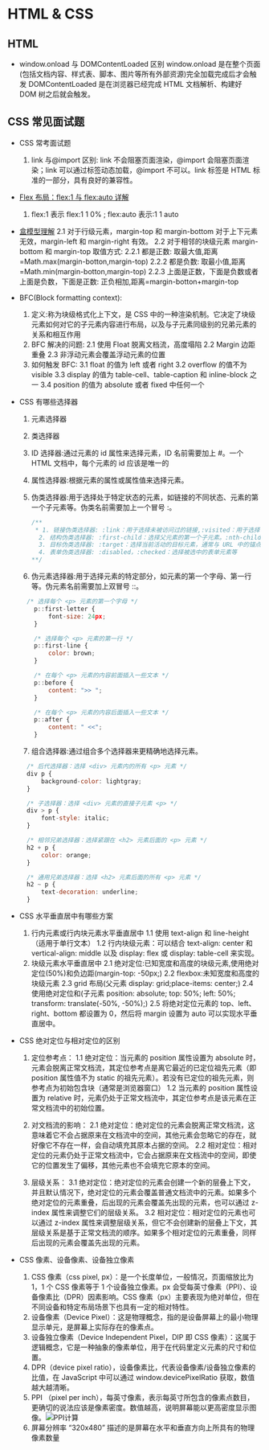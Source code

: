 <!--
 * @Author: TerryMin
 * @Date: 2025-03-20 17:09:49
 * @LastEditors: TerryMin
 * @LastEditTime: 2025-04-02 21:48:53
 * @Description: file not
-->

# HTML & CSS

## HTML

- window.onload 与 DOMContentLoaded 区别
  window.onload 是在整个页面(包括文档内容、样式表、脚本、图片等所有外部资源)完全加载完成后才会触发
  DOMContentLoaded 是在浏览器已经完成 HTML 文档解析、构建好 DOM 树之后就会触发。

## CSS 常见面试题

- CSS 常考面试题

  1.  link 与@import 区别: link 不会阻塞页面渲染，@import 会阻塞页面渲染；link 可以通过标签动态加载，@import 不可以。link 标签是 HTML 标准的一部分，具有良好的兼容性。

- [Flex 布局：flex:1 与 flex:auto 详解](https://www.cnblogs.com/terrymin/p/14654621.html)

  1.  flex:1 表示 flex:1 1 0% ; flex:auto 表示:1 1 auto

- [盒模型理解](https://www.cnblogs.com/terrymin/p/14586108.html)
  2.1 对于行级元素，margin-top 和 margin-bottom 对于上下元素无效，margin-left 和 margin-right 有效。
  2.2 对于相邻的块级元素 margin-bottom 和 margin-top 取值方式:
  2.2.1 都是正数: 取最大值,距离=Math.max(margin-botton,margin-top)
  2.2.2 都是负数: 取最小值,距离=Math.min(margin-botton,margin-top)
  2.2.3 上面是正数，下面是负数或者 上面是负数，下面是正数: 正负相加,距离=margin-botton+margin-top

- BFC(Block formatting context):

  1. 定义:称为块级格式化上下文，是 CSS 中的一种渲染机制。它决定了块级元素如何对它的子元素内容进行布局，以及与子元素同级别的兄弟元素的关系和相互作用
  2. BFC 解决的问题:
     2.1 使用 Float 脱离文档流，高度塌陷
     2.2 Margin 边距重叠
     2.3 非浮动元素会覆盖浮动元素的位置
  3. 如何触发 BFC:
     3.1 float 的值为 left 或者 right
     3.2 overflow 的值不为 visible
     3.3 display 的值为 table-cell、table-caption 和 inline-block 之一
     3.4 position 的值为 absolute 或者 fixed 中任何一个

- CSS 有哪些选择器

  1.  元素选择器
  2.  类选择器
  3.  ID 选择器:通过元素的 id 属性来选择元素，ID 名前需要加上 #。一个 HTML 文档中，每个元素的 id 应该是唯一的
  4.  属性选择器:根据元素的属性或属性值来选择元素。
  5.  伪类选择器:用于选择处于特定状态的元素，如链接的不同状态、元素的第一个子元素等。伪类名前需要加上一个冒号 :。

      ```js
      /**
       * 1. 链接伪类选择器: :link：用于选择未被访问过的链接,:visited：用于选择已经被访问过的链接等
        2. 结构伪类选择器: :first-child：选择父元素的第一个子元素。:nth-child(n)：选择父元素的第 n 个子元素。:nth-of-type() 是按元素类型筛选后再依据位置选择。
        3. 目标伪类选择器: :target：选择当前活动的目标元素，通常与 URL 中的锚点（# 后面的部分）相关
        4. 表单伪类选择器: :disabled，:checked：选择被选中的表单元素等
      **/
      ```

  6.  伪元素选择器:用于选择元素的特定部分，如元素的第一个字母、第一行等。伪元素名前需要加上双冒号 ::。

  ```js
    /* 选择每个 <p> 元素的第一个字母 */
      p::first-letter {
          font-size: 24px;
      }

      /* 选择每个 <p> 元素的第一行 */
      p::first-line {
          color: brown;
      }

      /* 在每个 <p> 元素的内容前面插入一些文本 */
      p::before {
          content: ">> ";
      }

      /* 在每个 <p> 元素的内容后面插入一些文本 */
      p::after {
          content: " <<";
      }
  ```

  7.  组合选择器:通过组合多个选择器来更精确地选择元素。

  ```js
    /* 后代选择器：选择 <div> 元素内的所有 <p> 元素 */
    div p {
        background-color: lightgray;
    }

    /* 子选择器：选择 <div> 元素的直接子元素 <p> */
    div > p {
        font-style: italic;
    }

    /* 相邻兄弟选择器：选择紧跟在 <h2> 元素后面的 <p> 元素 */
    h2 + p {
        color: orange;
    }

    /* 通用兄弟选择器：选择 <h2> 元素后面的所有 <p> 元素 */
    h2 ~ p {
        text-decoration: underline;
    }
  ```

- CSS 水平垂直居中有哪些方案

  1.  行内元素或行内块元素水平垂直居中
      1.1 使用 text-align 和 line-height（适用于单行文本）
      1.2 行内块级元素：可以结合 text-align: center 和 vertical-align: middle 以及 display: flex 或 display: table-cell 来实现。
  2.  块级元素水平垂直居中
      2.1 绝对定位:已知宽度和高度的块级元素,使用绝对定位(50%)和负边距(margin-top: -50px;)
      2.2 flexbox:未知宽度和高度的块级元素
      2.3 grid 布局(父元素 display: grid;place-items: center;)
      2.4 使用绝对定位和(子元素 position: absolute; top: 50%; left: 50%; transform: translate(-50%, -50%);)
      2.5 将绝对定位元素的 top、left、right、bottom 都设置为 0，然后将 margin 设置为 auto 可以实现水平垂直居中。

- CSS 绝对定位与相对定位的区别

  1.  定位参考点：
      1.1 绝对定位：当元素的 position 属性设置为 absolute 时，元素会脱离正常文档流，其定位参考点是离它最近的已定位祖先元素（即 position 属性值不为 static 的祖先元素）。若没有已定位的祖先元素，则参考点为初始包含块（通常是浏览器窗口）
      1.2 当元素的 position 属性设置为 relative 时，元素仍处于正常文档流中，其定位参考点是该元素在正常文档流中的初始位置。

  2.  对文档流的影响：
      2.1 绝对定位：绝对定位的元素会脱离正常文档流，这意味着它不会占据原来在文档流中的空间，其他元素会忽略它的存在，就好像它不存在一样，会自动填充其原本占据的空间。
      2.2 相对定位：相对定位的元素仍处于正常文档流中，它会占据原来在文档流中的空间，即使它的位置发生了偏移，其他元素也不会填充它原本的空间。

  3.  层级关系：
      3.1 绝对定位：绝对定位的元素会创建一个新的层叠上下文，并且默认情况下，绝对定位的元素会覆盖普通文档流中的元素。如果多个绝对定位的元素重叠，后出现的元素会覆盖先出现的元素，也可以通过 z-index 属性来调整它们的层级关系。
      3.2 相对定位：相对定位的元素也可以通过 z-index 属性来调整层级关系，但它不会创建新的层叠上下文，其层级关系是基于正常文档流的顺序。如果多个相对定位的元素重叠，同样后出现的元素会覆盖先出现的元素。

- CSS 像素、设备像素、设备独立像素

  1.  CSS 像素（css pixel, px）：是一个长度单位，一般情况，页面缩放比为 1，1 个 CSS 像素等于 1 个设备独立像素。px 会受每英寸像素（PPI）、设备像素比（DPR）因素影响。CSS 像素（px）主要表现为绝对单位，但在不同设备和特定布局场景下也具有一定的相对特性。
  2.  设备像素（Device Pixel）：这是物理概念，指的是设备屏幕上的最小物理显示单元，是屏幕上实际存在的像素点。
  3.  设备独立像素（Device Independent Pixel，DIP 即 CSS 像素）：这属于逻辑概念，它是一种抽象的像素单位，用于在代码里定义元素的尺寸和位置。
  4.  DPR（device pixel ratio），设备像素比，代表设备像素/设备独立像素的比值，在 JavaScript 中可以通过 window.devicePixelRatio 获取，数值越大越清晰。
  5.  PPI （pixel per inch），每英寸像素，表示每英寸所包含的像素点数目，更确切的说法应该是像素密度。数值越高，说明屏幕能以更高密度显示图像。![PPI计算](https://static.vue-js.com/f734adf0-91f2-11eb-ab90-d9ae814b240d.png)
  6.  屏幕分辨率 “320x480” 描述的是屏幕在水平和垂直方向上所具有的物理像素数量
